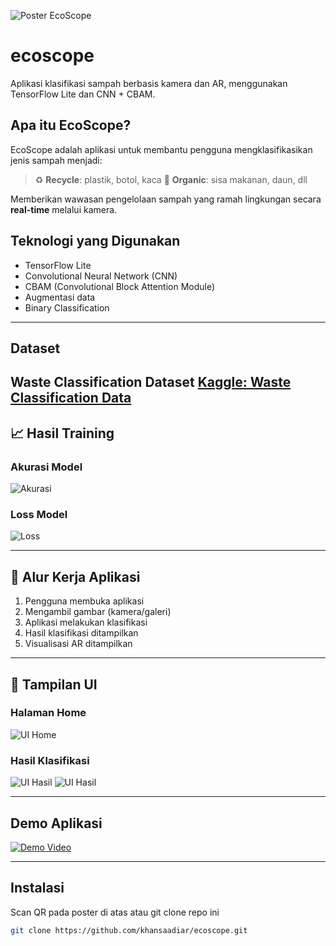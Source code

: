 ![Poster EcoScope](images/poster_ecoscope.png)
# ecoscope
Aplikasi klasifikasi sampah berbasis kamera dan AR, menggunakan TensorFlow Lite dan CNN + CBAM.

## Apa itu EcoScope?
EcoScope adalah aplikasi untuk membantu pengguna mengklasifikasikan jenis sampah menjadi:
> ♻️ **Recycle**: plastik, botol, kaca
> 🍃 **Organic**: sisa makanan, daun, dll

Memberikan wawasan pengelolaan sampah yang ramah lingkungan secara **real-time** melalui kamera.

## Teknologi yang Digunakan

- TensorFlow Lite
- Convolutional Neural Network (CNN)
- CBAM (Convolutional Block Attention Module)
- Augmentasi data
- Binary Classification

---

## Dataset
Waste Classification Dataset
[Kaggle: Waste Classification Data](https://www.kaggle.com/datasets/techsash/waste-classification-data)
---
## 📈 Hasil Training

### Akurasi Model
![Akurasi](images/akurasimodel.png)

### Loss Model
![Loss](images/grafikloss.png)

---

## 🔁 Alur Kerja Aplikasi

1. Pengguna membuka aplikasi
2. Mengambil gambar (kamera/galeri)
3. Aplikasi melakukan klasifikasi
4. Hasil klasifikasi ditampilkan
5. Visualisasi AR ditampilkan

---

## 📱 Tampilan UI

### Halaman Home
![UI Home](images/ui.png)

### Hasil Klasifikasi
![UI Hasil](images/uiklasifikasi.png)
![UI Hasil](images/uiklasifikasi2.png)

---

## Demo Aplikasi
[![Demo Video](images/thumbnail.png)](https://youtu.be/fIZHUiWRCRI)

---

## Instalasi
Scan QR pada poster di atas atau git clone repo ini
```bash
git clone https://github.com/khansaadiar/ecoscope.git